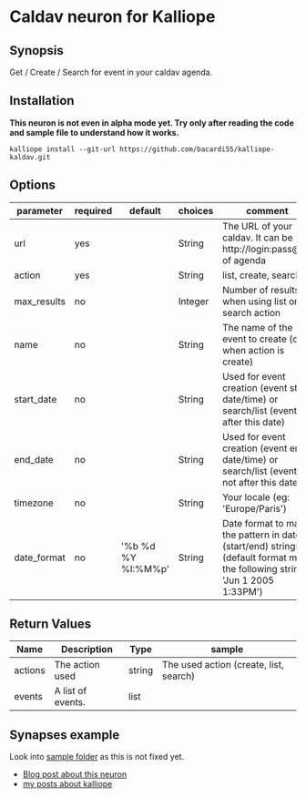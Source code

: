 # Caldav neuron for Kalliope

## Synopsis

Get / Create / Search for event in your caldav agenda.

## Installation

**This neuron is not even in alpha mode yet. Try only after reading the code and sample file to understand how it works.**

  ```
  kalliope install --git-url https://github.com/bacardi55/kalliope-kaldav.git
  ```

## Options

| parameter   | required | default            | choices | comment                                                                                                                     |
|-------------|----------|--------------------|---------|-----------------------------------------------------------------------------------------------------------------------------|
| url         | yes      |                    | String  | The URL of your caldav. It can be http://login:pass@url of agenda                                                           |
| action      | yes      |                    | String  | list, create, search,                                                                                                       |
| max_results | no       |                    | Integer | Number of results when using list or search action                                                                          |
| name        | no       |                    | String  | The name of the event to create (only when action is create)                                                                |
| start_date  | no       |                    | String  | Used for event creation (event start date/time) or search/list (event after this date)                                      |
| end_date    | no       |                    | String  | Used for event creation (event end date/time) or search/list (event not after this date)                                    |
| timezone    | no       |                    | String  | Your locale (eg: 'Europe/Paris')                                                                                            |
| date_format | no       | '%b %d %Y %I:%M%p' | String  | Date format to map the pattern in dates (start/end) strings (default format map the following string: 'Jun 1 2005  1:33PM') |



## Return Values

| Name    | Description       | Type   | sample                                 |
|---------|-------------------|--------|----------------------------------------|
| actions | The action used   | string | The used action (create, list, search) |
| events  | A list of events. | list   |                                        |


## Synapses example

Look into [sample folder](samples) as this is not fixed yet.


* [Blog post about this neuron](http://bacardi55.org/2017/01/09/kalliope-neuron-for-google-calendar.html)
* [my posts about kalliope](http://bacardi55.org/kalliope.html)
